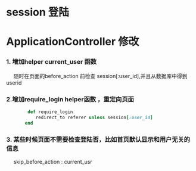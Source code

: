 session 登陆
=====================
# ApplicationController 修改
### 1. 增加helper current_user 函数
      随时在页面的before_action 前检查 session[:user_id],并且从数据库中得到userid
      
### 2.增加require_login helper函数 ，重定向页面
```ruby
        def require_login
           redirect_to referer unless session[:user_id]
       end
```


### 3.  某些时候页面不需要检查登陆否，比如首页默认显示和用户无关的信息
      skip_before_action :  current_usr
    
